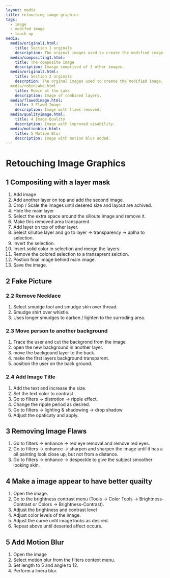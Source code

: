 ```yaml
---
layout: media
title: retouching iamge graphics
tags:
  - image
  - modifed image
  - touch up
media:
  media/original1.html:
    title: Section 1 orginals
    description: The orginal images used to create the modified image.
  media/compositing1.html:
    title: The composite image
    description: Imasge comprised of 3 other images.
  media/original2.html:
    title: Section 2 orginals
    descrption: The orginal images used to create the modified image.
  media/robinLake.html
    title: Robin at the Lake
    description: Image of combined layers.
  media/flawedimage.html:
    title: 3 Flawd Image
    description: Image with flaws removed.
  media/qualityimage.html:
    title: 4 Image Quality
    description: Image with improved visability.
  media/motionblur.html:
    title: 5 Motion Blur
    description: Image with motion blur added.
---
```


Retouching Image Graphics
==========================================================================
## 1 Compositing with a layer mask
1. Add image 
2. Add another layer on top and add the second image.
3. Crop / Scale the images until desered size and layout are achived.
4. Hide the main layer
5. Select the extra space around the silloute image and remove it.
6. Make this removed area transparent.
7. Add layer on top of other layer. 
8. Select sillutoe layer and go to layer -> transparency -> aplha to selection.
9. Invert the selection.
10. Insert solid color in selection and merge the layers.
11. Remove the colored selection to a transaprent selction.
12. Postion final image behind main image.
13. Save the image. 

## 2 Fake Picture

### 2.2 Remove Necklace
1. Select smudge tool and smudge skin over thread.
2. Smudge shirt over whistle.
3. Uses longer smudges to darken / lighten to the surroding area.

### 2.3 Move person to another background
1. Trace the user and cut the backgrond from the image
2. open the new background in another layer.
3. move the backgound layer to the  back.
4. make the first layers background transparent.
5. position the user on the back ground.

### 2.4  Add Image Title
1. Add the text and increase the size.
2. Set the text color to contrast.
3. Go to filters -> distrotion -> ripple effect.
4. Change the ripple period as desired.
5. Go to filters -> lighting & shadowing -> drop shadow
6. Adjust the opaticaty and apply.  

## 3 Removing Image Flaws
1. Go to filters -> enhance -> red eye removal and remove red eyes.
2. Go to filters -> enhance -> sharpen and sharpen the image until it has a oil painting look close up, but not from a distance.
3. Go to filters -> enhance -> despeckle to give the subject smoother looking skin.

## 4 Make a image appear to have better quailty
1. Open the image.
2. Go to the brightness contrast menu (Tools -> Color Tools -> Brightness-Contrast or Colors -> Brightness-Contrast).
3. Adjust the brightness and contrast level
4. Adjust color levels of the image. 
5. Adjust the curve until image looks as desired.
6. Repeat above until deseried affect occurs.

## 5 Add Motion Blur
1. Open the image
2. Select motion blur from the filters context menu.
3. Set length to 5 and angle to 12.
4. Perform a linera blur.
